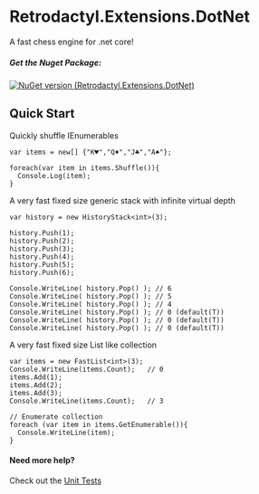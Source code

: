 # Retrodactyl.Extensions.DotNet

A fast chess engine for .net core!

##### Get the Nuget Package: 

[![NuGet version (Retrodactyl.Extensions.DotNet)](https://img.shields.io/nuget/v/Retrodactyl.Extensions.DotNet)](https://www.nuget.org/packages/Retrodactyl.Extensions.DotNet/)


## Quick Start

Quickly shuffle IEnumerables
```
var items = new[] {"K♥","Q♦","J♣","A♠"};

foreach(var item in items.Shuffle()){
  Console.Log(item);
}
```

A very fast fixed size generic stack with infinite virtual depth
```
var history = new HistoryStack<int>(3);

history.Push(1);
history.Push(2);
history.Push(3);
history.Push(4);
history.Push(5);
history.Push(6);

Console.WriteLine( history.Pop() ); // 6
Console.WriteLine( history.Pop() ); // 5
Console.WriteLine( history.Pop() ); // 4
Console.WriteLine( history.Pop() ); // 0 (default(T))
Console.WriteLine( history.Pop() ); // 0 (default(T))
Console.WriteLine( history.Pop() ); // 0 (default(T))
``` 

A very fast fixed size List<T> like collection
```
var items = new FastList<int>(3);
Console.WriteLine(items.Count);   // 0
items.Add(1);
items.Add(2);
items.Add(3);
Console.WriteLine(items.Count);   // 3

// Enumerate collection
foreach (var item in items.GetEnumerable()){
  Console.WriteLine(item);
}
```

#### Need more help?
Check out the [Unit Tests](https://github.com/digital-synapse/Retrodactyl.Extensions.DotNet.UnitTests)